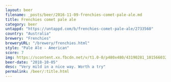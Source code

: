 ```yaml
---
layout: beer
filename: _posts/beer/2016-11-09-frenchies-comet-pale-ale.md
title: Frenchies comet pale ale
category: beer
untappd: "https://untappd.com/b/frenchies-comet-pale-ale/2733560"
country: "Australia"
brewery: "Frenchies"
breweryURL: "/brewery/frenchies.html"
style: "Pale Ale - American"
score: 7
img: https://scontent.xx.fbcdn.net/v/t1.0-0/p480x480/43190281_10156603260493745_372685380404641792_n.jpg?_nc_cat=104&_nc_oc=AQlfDJ3YvtExx8Ij3t2r2ugE1FXwkw6Dd1xFZwHJNzvNjJvoiJ5ZewT8sDVegnwW9Cc&_nc_ht=scontent.xx&oh=276be0ca51e071ceb351efcd2bc8cfd0&oe=5DB08D84
beer-date: "2018-10-05"
desc: "Very mild in a nice way. Worth a try"
permalink: /beer/:title.html
---
```

